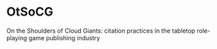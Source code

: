 # OtSoCG
On the Shoulders of Cloud Giants: citation practices in the tabletop role-playing game publishing industry
